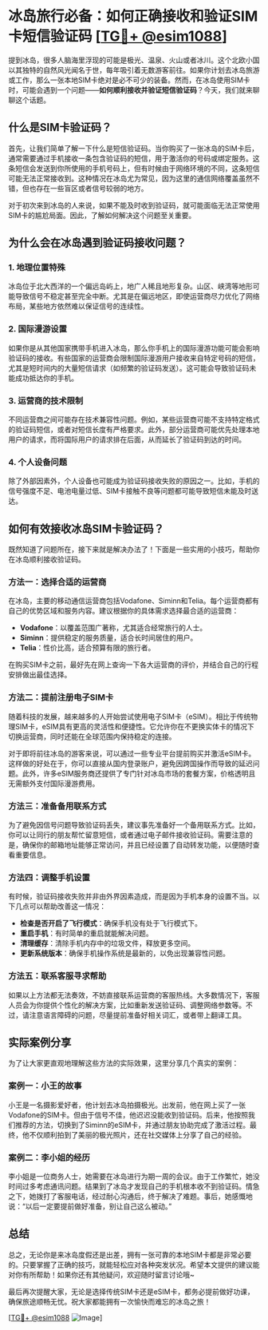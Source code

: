 # 冰岛旅行必备：如何正确接收和验证SIM卡短信验证码 [[TG💪+ @esim1088](https://t.me/s/esim1088)]

提到冰岛，很多人脑海里浮现的可能是极光、温泉、火山或者冰川。这个北欧小国以其独特的自然风光闻名于世，每年吸引着无数游客前往。如果你计划去冰岛旅游或工作，那么一张本地SIM卡绝对是必不可少的装备。然而，在冰岛使用SIM卡时，可能会遇到一个问题——**如何顺利接收并验证短信验证码**？今天，我们就来聊聊这个话题。

## 什么是SIM卡验证码？

首先，让我们简单了解一下什么是短信验证码。当你购买了一张冰岛的SIM卡后，通常需要通过手机接收一条包含验证码的短信，用于激活你的号码或绑定服务。这条短信会发送到你所使用的手机号码上，但有时候由于网络环境的不同，这条短信可能无法正常接收到。这种情况在冰岛尤为常见，因为这里的通信网络覆盖虽然不错，但也存在一些盲区或者信号较弱的地方。

对于初次来到冰岛的人来说，如果不能及时收到验证码，就可能面临无法正常使用SIM卡的尴尬局面。因此，了解如何解决这个问题至关重要。

## 为什么会在冰岛遇到验证码接收问题？

### 1. **地理位置特殊**
冰岛位于北大西洋的一个偏远岛屿上，地广人稀且地形复杂。山区、峡湾等地形可能导致信号不稳定甚至完全中断。尤其是在偏远地区，即使运营商尽力优化了网络布局，某些地方依然难以保证信号的连续性。

### 2. **国际漫游设置**
如果你是从其他国家携带手机进入冰岛，那么你手机上的国际漫游功能可能会影响验证码的接收。有些国家的运营商会限制国际漫游用户接收来自特定号码的短信，尤其是短时间内的大量短信请求（如频繁的验证码发送）。这可能会导致验证码未能成功抵达你的手机。

### 3. **运营商的技术限制**
不同运营商之间可能存在技术兼容性问题。例如，某些运营商可能不支持特定格式的验证码短信，或者对短信长度有严格要求。此外，部分运营商可能优先处理本地用户的请求，而将国际用户的请求排在后面，从而延长了验证码到达的时间。

### 4. **个人设备问题**
除了外部因素外，个人设备也可能成为验证码接收失败的原因之一。比如，手机的信号强度不足、电池电量过低、SIM卡接触不良等问题都可能导致短信未能及时送达。

## 如何有效接收冰岛SIM卡验证码？

既然知道了问题所在，接下来就是解决办法了！下面是一些实用的小技巧，帮助你在冰岛顺利接收验证码。

### 方法一：选择合适的运营商

在冰岛，主要的移动通信运营商包括Vodafone、Siminn和Telia。每个运营商都有自己的优势区域和服务内容。建议根据你的具体需求选择最合适的运营商：

- **Vodafone**：以覆盖范围广著称，尤其适合经常旅行的人士。
- **Siminn**：提供稳定的服务质量，适合长时间居住的用户。
- **Telia**：性价比高，适合预算有限的旅行者。

在购买SIM卡之前，最好先在网上查询一下各大运营商的评价，并结合自己的行程安排做出最佳选择。

### 方法二：提前注册电子SIM卡

随着科技的发展，越来越多的人开始尝试使用电子SIM卡（eSIM）。相比于传统物理SIM卡，eSIM具有更高的灵活性和便捷性。它允许你在不更换实体卡的情况下切换运营商，同时还能在全球范围内保持稳定的连接。

对于即将前往冰岛的游客来说，可以通过一些专业平台提前购买并激活eSIM卡。这样做的好处在于，你可以直接从国内登录账户，避免因跨国操作而导致的延迟问题。此外，许多eSIM服务商还提供了专门针对冰岛市场的套餐方案，价格透明且无需额外支付国际漫游费用。

### 方法三：准备备用联系方式

为了避免因信号问题导致验证码丢失，建议事先准备好一个备用联系方式。比如，你可以让同行的朋友帮忙留意短信，或者通过电子邮件接收验证码。需要注意的是，确保你的邮箱地址能够正常访问，并且已经设置了自动转发功能，以便随时查看重要信息。

### 方法四：调整手机设置

有时候，验证码接收失败并非由外界因素造成，而是因为手机本身的设置不当。以下几点可以帮助改善这一情况：

- **检查是否开启了飞行模式**：确保手机没有处于飞行模式下。
- **重启手机**：有时简单的重启就能解决问题。
- **清理缓存**：清除手机内存中的垃圾文件，释放更多空间。
- **更新系统版本**：确保手机操作系统是最新的，以免出现兼容性问题。

### 方法五：联系客服寻求帮助

如果以上方法都无法奏效，不妨直接联系运营商的客服热线。大多数情况下，客服人员会为你提供个性化的解决方案，比如重新发送验证码、调整网络参数等。不过，请注意语言障碍的问题，尽量提前准备好相关词汇，或者带上翻译工具。

## 实际案例分享

为了让大家更直观地理解这些方法的实际效果，这里分享几个真实的案例：

### 案例一：小王的故事

小王是一名摄影爱好者，他计划去冰岛拍摄极光。出发前，他在网上买了一张Vodafone的SIM卡。但由于信号不佳，他迟迟没能收到验证码。后来，他按照我们推荐的方法，切换到了Siminn的eSIM卡，并通过朋友协助完成了激活过程。最终，他不仅顺利拍到了美丽的极光照片，还在社交媒体上分享了自己的经验。

### 案例二：李小姐的经历

李小姐是一位商务人士，她需要在冰岛进行为期一周的会议。由于工作繁忙，她没时间过多考虑通讯问题。结果到了冰岛才发现自己的手机根本收不到验证码。情急之下，她拨打了客服电话，经过耐心沟通后，终于解决了难题。事后，她感慨地说：“以后一定要提前做好准备，别让自己这么被动。”

## 总结

总之，无论你是来冰岛度假还是出差，拥有一张可靠的本地SIM卡都是非常必要的。只要掌握了正确的技巧，就能轻松应对各种突发状况。希望本文提供的建议能对你有所帮助！如果你还有其他疑问，欢迎随时留言讨论哦~

最后再次提醒大家，无论是选择传统SIM卡还是eSIM卡，都务必提前做好功课，确保旅途顺畅无忧。祝大家都能拥有一次愉快而难忘的冰岛之旅！

[[TG💪+ @esim1088](https://t.me/s/esim1088) ![Image](https://i.postimg.cc/4NQfJmqS/Snipaste-2025-05-13-00-14-12.png)]